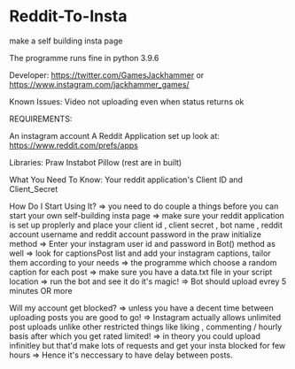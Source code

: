 # Reddit-To-Insta
make a self building insta page

The programme runs fine in python 3.9.6

Developer: https://twitter.com/GamesJackhammer or https://www.instagram.com/jackhammer_games/

Known Issues:
Video not uploading even when status returns ok

REQUIREMENTS:

An instagram account
A Reddit Application set up look at: https://www.reddit.com/prefs/apps

Libraries:
Praw 
Instabot
Pillow
(rest are in built)

What You Need To Know:
Your reddit application's Client ID and Client_Secret 

How Do I Start Using It?
=> you need to do couple a things before you can start your own self-building insta page
=> make sure your reddit application is set up proplerly and place your client id , client secret , bot name , reddit account username and reddit account password in the praw initialize method
=> Enter your instagram user id and password in Bot() method as well
=> look for captionsPost list and add your instagram captions, tailor them according to your needs
=> the programme which choose a random caption for each post 
=> make sure you have a data.txt file in your script location
=> run the bot and see it do it's magic!
=> Bot should upload evrey 5 minutes OR more

Will my account get blocked?
=> unless you have a decent time between uploading posts you are good to go!
=> Instagram actually allows unlimited post uploads unlike other restricted things like liking , commenting / hourly basis after which you get rated limited!
=> in theory you could upload infinitley but that'd make lots of requests and get your insta blocked for few hours
=> Hence it's neccessary to have delay between posts.
